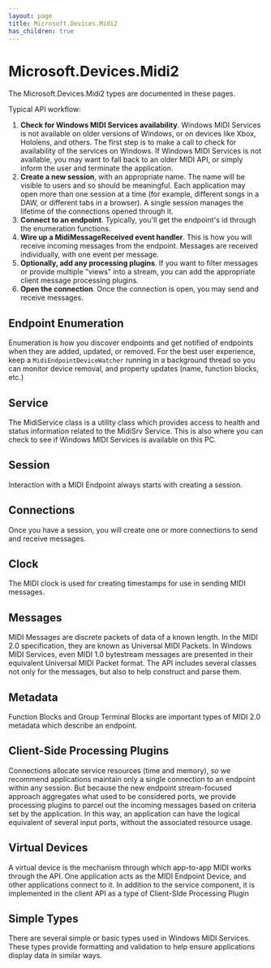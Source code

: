 ```yaml
---
layout: page
title: Microsoft.Devices.Midi2
has_children: true
---
```


# Microsoft.Devices.Midi2

The Microsoft.Devices.Midi2 types are documented in these pages.

Typical API workflow:

1. **Check for Windows MIDI Services availability**. Windows MIDI Services is not available on older versions of Windows, or on devices like Xbox, Hololens, and others. The first step is to make a call to check for availability of the services on Windows. If Windows MIDI Services is not available, you may want to fall back to an older MIDI API, or simply inform the user and terminate the application.
1. **Create a new session**, with an appropriate name. The name will be visible to users and so should be meaningful. Each application may open more than one session at a time (for example, different songs in a DAW, or different tabs in a browser). A single session manages the lifetime of the connections opened through it.
2. **Connect to an endpoint**. Typically, you'll get the endpoint's id through the enumeration functions.
3. **Wire up a MidiMessageReceived event handler**. This is how you will receive incoming messages from the endpoint. Messages are received individually, with one event per message.
4. **Optionally, add any processing plugins**. If you want to filter messages or provide multiple "views" into a stream, you can add the appropriate client message processing plugins.
5. **Open the connection**. Once the connection is open, you may send and receive messages.

## Endpoint Enumeration

Enumeration is how you discover endpoints and get notified of endpoints when they are added, updated, or removed. For the best user experience, keep a `MidiEndpointDeviceWatcher` running in a background thread so you can monitor device removal, and property updates (name, function blocks, etc.)

## Service

The MidiService class is a utility class which provides access to health and status information related to the MidiSrv Service. This is also where you can check to see if Windows MIDI Services is available on this PC.

## Session

Interaction with a MIDI Endpoint always starts with creating a session.

## Connections

Once you have a session, you will create one or more connections to send and receive messages.

## Clock

The MIDI clock is used for creating timestamps for use in sending MIDI messages.

## Messages

MIDI Messages are discrete packets of data of a known length. In the MIDI 2.0 specification, they are known as Universal MIDI Packets. In Windows MIDI Services, even MIDI 1.0 bytestream messages are presented in their equivalent Universal MIDI Packet format. The API includes several classes not only for the messages, but also to help construct and parse them.

## Metadata

Function Blocks and Group Terminal Blocks are important types of MIDI 2.0 metadata which describe an endpoint.

## Client-Side Processing Plugins

Connections allocate service resources (time and memory), so we recommend applications maintain only a single connection to an endpoint within any session. But because the new endpoint stream-focused approach aggregates what used to be considered ports, we provide processing plugins to parcel out the incoming messages based on criteria set by the application. In this way, an application can have the logical equivalent of several input ports, without the associated resource usage.

## Virtual Devices

A virtual device is the mechanism through which app-to-app MIDI works through the API. One application acts as the MIDI Endpoint Device, and other applications connect to it. In addition to the service component, it is implemented in the client API as a type of Client-SIde Processing Plugin

## Simple Types

There are several simple or basic types used in Windows MIDI Services. These types provide formatting and validation to help ensure applications display data in similar ways.


